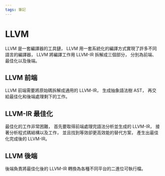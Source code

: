 ```yaml
---
tags: 筆記
---
```


# LLVM

LLVM 是一套編譯器的工具鏈，
LLVM 用一套系統化的編譯方式實現了許多不同語言的編譯器，
LLVM 將編譯工作用 LLVM-IR 拆解成三個部分，
分別為前端、最佳化以及後端。  

## LLVM 前端

LLVM 前端需要將原始碼拆解成通用的 LLVM-IR，
生成抽象語法樹 AST，
再交給最佳化和後端處理剩下的工作。  

## LLVM-IR 最佳化

最佳化的工作非常困難，
首先要取得前端處理完語法分析並生成的 LLVM-IR，
接著分析程式碼結構以及工作，
並且找到等效卻更高效能的替代方案，
產生出最佳化完成後的 LLVM-IR。  

## LLVM 後端

後端負責將最佳化後的 LLVM-IR 轉換為各種不同平台的二進位可執行檔。  

<!-- 未完成 -->